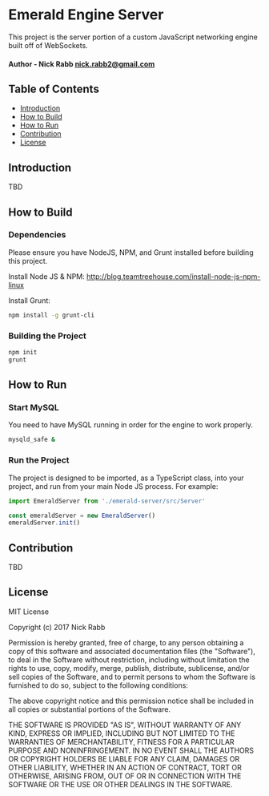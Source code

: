 # Emerald Engine Server

This project is the server portion of a custom JavaScript networking engine built off of WebSockets.

#### Author - Nick Rabb <nick.rabb2@gmail.com>

## Table of Contents

* [Introduction](#introduction)
* [How to Build](#how-to-build)
* [How to Run](#how-to-run)
* [Contribution](#contribution)
* [License](#license)

## Introduction

TBD

## How to Build

### Dependencies

Please ensure you have NodeJS, NPM, and Grunt installed before building this project.

Install Node JS & NPM: http://blog.teamtreehouse.com/install-node-js-npm-linux

Install Grunt:

```bash
npm install -g grunt-cli
```

### Building the Project

```bash
npm init
grunt
```

## How to Run

### Start MySQL

You need to have MySQL running in order for the engine to work properly.

```bash
mysqld_safe &
```

### Run the Project

The project is designed to be imported, as a TypeScript class, into your project, and run from your main Node JS process. For example:

```js
import EmeraldServer from './emerald-server/src/Server'

const emeraldServer = new EmeraldServer()
emeraldServer.init()
```

## Contribution

TBD

## License

MIT License

Copyright (c) 2017 Nick Rabb

Permission is hereby granted, free of charge, to any person obtaining a copy
of this software and associated documentation files (the "Software"), to deal
in the Software without restriction, including without limitation the rights
to use, copy, modify, merge, publish, distribute, sublicense, and/or sell
copies of the Software, and to permit persons to whom the Software is
furnished to do so, subject to the following conditions:

The above copyright notice and this permission notice shall be included in all
copies or substantial portions of the Software.

THE SOFTWARE IS PROVIDED "AS IS", WITHOUT WARRANTY OF ANY KIND, EXPRESS OR
IMPLIED, INCLUDING BUT NOT LIMITED TO THE WARRANTIES OF MERCHANTABILITY,
FITNESS FOR A PARTICULAR PURPOSE AND NONINFRINGEMENT. IN NO EVENT SHALL THE
AUTHORS OR COPYRIGHT HOLDERS BE LIABLE FOR ANY CLAIM, DAMAGES OR OTHER
LIABILITY, WHETHER IN AN ACTION OF CONTRACT, TORT OR OTHERWISE, ARISING FROM,
OUT OF OR IN CONNECTION WITH THE SOFTWARE OR THE USE OR OTHER DEALINGS IN THE
SOFTWARE.